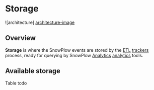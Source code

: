 # Storage

![architecture] [architecture-image]

## Overview

**Storage** is where the SnowPlow events are stored by the [ETL] [trackers] process, ready for querying by SnowPlow [Analytics] [analytics] tools.

## Available storage

Table todo

[architecture-image]: https://github.com/snowplow/snowplow/raw/master/4-storage/4-storage.png
[trackers]: https://github.com/snowplow/snowplow/tree/master/1-trackers
[etl]: https://github.com/snowplow/snowplow/tree/master/3-etl
[analytics]: https://github.com/snowplow/snowplow/tree/master/5-analytics